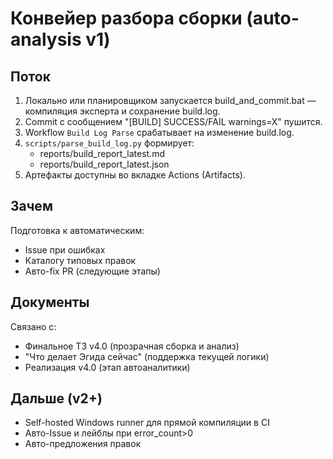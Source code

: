 # Конвейер разбора сборки (auto-analysis v1)

## Поток
1. Локально или планировщиком запускается build_and_commit.bat — компиляция эксперта и сохранение build.log.
2. Commit с сообщением "[BUILD] SUCCESS/FAIL warnings=X" пушится.
3. Workflow `Build Log Parse` срабатывает на изменение build.log.
4. `scripts/parse_build_log.py` формирует:
   - reports/build_report_latest.md
   - reports/build_report_latest.json
5. Артефакты доступны во вкладке Actions (Artifacts).

## Зачем
Подготовка к автоматическим:
- Issue при ошибках
- Каталогу типовых правок
- Авто-fix PR (следующие этапы)

## Документы
Связано с:
- Финальное ТЗ v4.0 (прозрачная сборка и анализ)
- "Что делает Эгида сейчас" (поддержка текущей логики)
- Реализация v4.0 (этап автоаналитики)

## Дальше (v2+)
- Self-hosted Windows runner для прямой компиляции в CI
- Авто-Issue и лейблы при error_count>0
- Авто-предложения правок